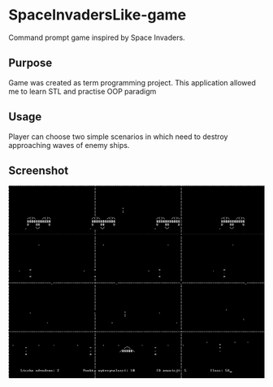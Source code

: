 # SpaceInvadersLike-game
Command prompt game inspired by Space Invaders.

## Purpose
Game was created as term programming project. This application allowed me to learn STL and practise OOP paradigm

## Usage
Player can choose two simple scenarios in which need to destroy approaching waves of enemy ships.

## Screenshot
![alt text](https://github.com/blazejczaicki/SpaceInvadersLike-game/blob/master/Screenshots/11.PNG)
